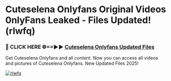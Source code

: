 # Cuteselena Onlyfans Original Videos 0nlyFans Leaked - Files Updated! (rlwfq)

<h3>🔴 CLICK HERE 🌐==►► <a href="https://tinyurl.com/2m67pmp6" rel="nofollow">Cuteselena Onlyfans Updated Files</a></h3>

Get Cuteselena Onlyfans and all content. Now you can access all videos and pictures of Cuteselena Onlyfans. New Updated Files 2025!

[![rlwfq](https://i.imgur.com/H4QAA4z.gif)](https://tinyurl.com/2m67pmp6)